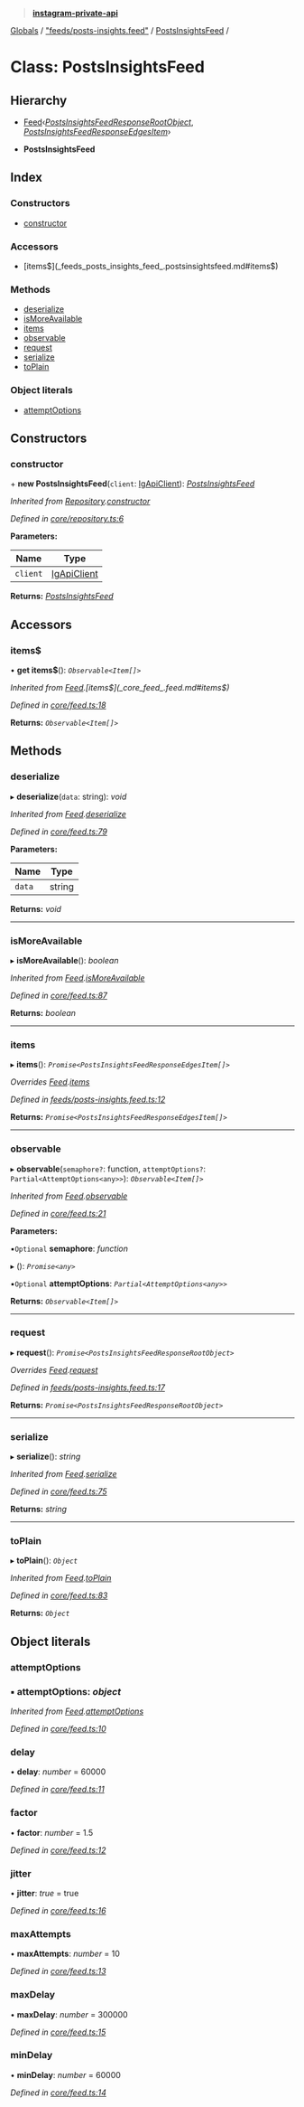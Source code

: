 > **[instagram-private-api](../README.md)**

[Globals](../README.md) / ["feeds/posts-insights.feed"](../modules/_feeds_posts_insights_feed_.md) / [PostsInsightsFeed](_feeds_posts_insights_feed_.postsinsightsfeed.md) /

# Class: PostsInsightsFeed

## Hierarchy

  * [Feed](_core_feed_.feed.md)‹*[PostsInsightsFeedResponseRootObject](../interfaces/_responses_posts_insights_feed_response_.postsinsightsfeedresponserootobject.md)*, *[PostsInsightsFeedResponseEdgesItem](../interfaces/_responses_posts_insights_feed_response_.postsinsightsfeedresponseedgesitem.md)*›

  * **PostsInsightsFeed**

## Index

### Constructors

* [constructor](_feeds_posts_insights_feed_.postsinsightsfeed.md#constructor)

### Accessors

* [items$](_feeds_posts_insights_feed_.postsinsightsfeed.md#items$)

### Methods

* [deserialize](_feeds_posts_insights_feed_.postsinsightsfeed.md#deserialize)
* [isMoreAvailable](_feeds_posts_insights_feed_.postsinsightsfeed.md#ismoreavailable)
* [items](_feeds_posts_insights_feed_.postsinsightsfeed.md#items)
* [observable](_feeds_posts_insights_feed_.postsinsightsfeed.md#observable)
* [request](_feeds_posts_insights_feed_.postsinsightsfeed.md#request)
* [serialize](_feeds_posts_insights_feed_.postsinsightsfeed.md#serialize)
* [toPlain](_feeds_posts_insights_feed_.postsinsightsfeed.md#toplain)

### Object literals

* [attemptOptions](_feeds_posts_insights_feed_.postsinsightsfeed.md#attemptoptions)

## Constructors

###  constructor

\+ **new PostsInsightsFeed**(`client`: [IgApiClient](_core_client_.igapiclient.md)): *[PostsInsightsFeed](_feeds_posts_insights_feed_.postsinsightsfeed.md)*

*Inherited from [Repository](_core_repository_.repository.md).[constructor](_core_repository_.repository.md#constructor)*

*Defined in [core/repository.ts:6](https://github.com/dilame/instagram-private-api/blob/173bc62/src/core/repository.ts#L6)*

**Parameters:**

Name | Type |
------ | ------ |
`client` | [IgApiClient](_core_client_.igapiclient.md) |

**Returns:** *[PostsInsightsFeed](_feeds_posts_insights_feed_.postsinsightsfeed.md)*

## Accessors

###  items$

• **get items$**(): *`Observable<Item[]>`*

*Inherited from [Feed](_core_feed_.feed.md).[items$](_core_feed_.feed.md#items$)*

*Defined in [core/feed.ts:18](https://github.com/dilame/instagram-private-api/blob/173bc62/src/core/feed.ts#L18)*

**Returns:** *`Observable<Item[]>`*

## Methods

###  deserialize

▸ **deserialize**(`data`: string): *void*

*Inherited from [Feed](_core_feed_.feed.md).[deserialize](_core_feed_.feed.md#deserialize)*

*Defined in [core/feed.ts:79](https://github.com/dilame/instagram-private-api/blob/173bc62/src/core/feed.ts#L79)*

**Parameters:**

Name | Type |
------ | ------ |
`data` | string |

**Returns:** *void*

___

###  isMoreAvailable

▸ **isMoreAvailable**(): *boolean*

*Inherited from [Feed](_core_feed_.feed.md).[isMoreAvailable](_core_feed_.feed.md#ismoreavailable)*

*Defined in [core/feed.ts:87](https://github.com/dilame/instagram-private-api/blob/173bc62/src/core/feed.ts#L87)*

**Returns:** *boolean*

___

###  items

▸ **items**(): *`Promise<PostsInsightsFeedResponseEdgesItem[]>`*

*Overrides [Feed](_core_feed_.feed.md).[items](_core_feed_.feed.md#abstract-items)*

*Defined in [feeds/posts-insights.feed.ts:12](https://github.com/dilame/instagram-private-api/blob/173bc62/src/feeds/posts-insights.feed.ts#L12)*

**Returns:** *`Promise<PostsInsightsFeedResponseEdgesItem[]>`*

___

###  observable

▸ **observable**(`semaphore?`: function, `attemptOptions?`: `Partial<AttemptOptions<any>>`): *`Observable<Item[]>`*

*Inherited from [Feed](_core_feed_.feed.md).[observable](_core_feed_.feed.md#observable)*

*Defined in [core/feed.ts:21](https://github.com/dilame/instagram-private-api/blob/173bc62/src/core/feed.ts#L21)*

**Parameters:**

▪`Optional`  **semaphore**: *function*

▸ (): *`Promise<any>`*

▪`Optional`  **attemptOptions**: *`Partial<AttemptOptions<any>>`*

**Returns:** *`Observable<Item[]>`*

___

###  request

▸ **request**(): *`Promise<PostsInsightsFeedResponseRootObject>`*

*Overrides [Feed](_core_feed_.feed.md).[request](_core_feed_.feed.md#abstract-request)*

*Defined in [feeds/posts-insights.feed.ts:17](https://github.com/dilame/instagram-private-api/blob/173bc62/src/feeds/posts-insights.feed.ts#L17)*

**Returns:** *`Promise<PostsInsightsFeedResponseRootObject>`*

___

###  serialize

▸ **serialize**(): *string*

*Inherited from [Feed](_core_feed_.feed.md).[serialize](_core_feed_.feed.md#serialize)*

*Defined in [core/feed.ts:75](https://github.com/dilame/instagram-private-api/blob/173bc62/src/core/feed.ts#L75)*

**Returns:** *string*

___

###  toPlain

▸ **toPlain**(): *`Object`*

*Inherited from [Feed](_core_feed_.feed.md).[toPlain](_core_feed_.feed.md#toplain)*

*Defined in [core/feed.ts:83](https://github.com/dilame/instagram-private-api/blob/173bc62/src/core/feed.ts#L83)*

**Returns:** *`Object`*

## Object literals

###  attemptOptions

### ▪ **attemptOptions**: *object*

*Inherited from [Feed](_core_feed_.feed.md).[attemptOptions](_core_feed_.feed.md#attemptoptions)*

*Defined in [core/feed.ts:10](https://github.com/dilame/instagram-private-api/blob/173bc62/src/core/feed.ts#L10)*

###  delay

• **delay**: *number* = 60000

*Defined in [core/feed.ts:11](https://github.com/dilame/instagram-private-api/blob/173bc62/src/core/feed.ts#L11)*

###  factor

• **factor**: *number* = 1.5

*Defined in [core/feed.ts:12](https://github.com/dilame/instagram-private-api/blob/173bc62/src/core/feed.ts#L12)*

###  jitter

• **jitter**: *true* = true

*Defined in [core/feed.ts:16](https://github.com/dilame/instagram-private-api/blob/173bc62/src/core/feed.ts#L16)*

###  maxAttempts

• **maxAttempts**: *number* = 10

*Defined in [core/feed.ts:13](https://github.com/dilame/instagram-private-api/blob/173bc62/src/core/feed.ts#L13)*

###  maxDelay

• **maxDelay**: *number* = 300000

*Defined in [core/feed.ts:15](https://github.com/dilame/instagram-private-api/blob/173bc62/src/core/feed.ts#L15)*

###  minDelay

• **minDelay**: *number* = 60000

*Defined in [core/feed.ts:14](https://github.com/dilame/instagram-private-api/blob/173bc62/src/core/feed.ts#L14)*